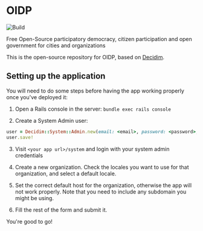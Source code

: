 # OIDP

![Build](https://github.com/Platoniq/decidim-oidp/workflows/Build/badge.svg)

Free Open-Source participatory democracy, citizen participation and open government for cities and organizations

This is the open-source repository for OIDP, based on [Decidim](https://github.com/decidim/decidim).

## Setting up the application

You will need to do some steps before having the app working properly once you've deployed it:

1. Open a Rails console in the server: `bundle exec rails console`

2. Create a System Admin user:

```ruby
user = Decidim::System::Admin.new(email: <email>, password: <password>, password_confirmation: <password>)
user.save!
```

3. Visit `<your app url>/system` and login with your system admin credentials

4. Create a new organization. Check the locales you want to use for that organization, and select a default locale.

5. Set the correct default host for the organization, otherwise the app will not work properly. Note that you need to include any subdomain you might be using.

6. Fill the rest of the form and submit it.

You're good to go!
